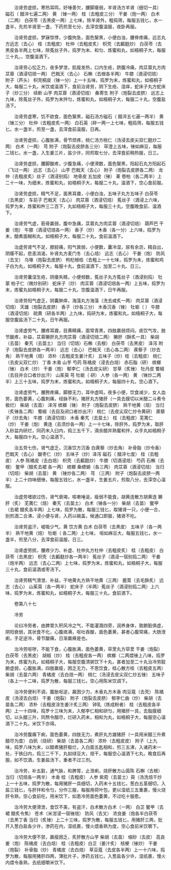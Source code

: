<!-- { "loadSidebar": true } -->
　　治肾劳虚损，寒热耳鸣，好唾善欠，腰脚痿弱，羊肾汤方羊肾（细切一具） 磁石（ 醋淬七遍二两） 黄 （锉一两） 桂（去粗皮三分） 干姜（炮一两） 白术（二两） 白茯苓（去黑皮一两）上七味，除羊肾外，粗捣筛，每服五钱匕，水一盏半，先煎羊肾至一盏，下药煎至七分，去滓空腹温服，夜卧再服。

　　治肾劳虚损，梦寐惊悸，少腹拘急，面色黧黑，小便白浊，腰脊疼痛，远志丸方远志（去心） 桂（去粗皮） 杜仲（去粗皮炙） 枳壳（去瓤麸炒） 白茯苓（去黑皮各半两上七味，除菟丝子外，捣罗为末、和匀、炼蜜和丸，如梧桐子大，每服三十丸，，空腹温酒下。

　　治肾劳心忪乏力，夜多梦泄，肌瘦发热，口内生疮，脐腹冷痛，肉苁蓉丸方肉苁蓉（酒浸切焙一两） 巴戟天（去心） 石槲（去根各半两） 牛膝（酒浸切焙） 附子（芦头） 枳壳桐皮（锉一分）上一十五味，捣罗为末，炼蜜和丸，如梧桐子大，每服二十丸，米饮或温酒下，食前治肾劳，阴下生疮、湿痒，蛇床子丸方蛇床子（炒三分） 续断 山芋 肉苁蓉（酒浸切焙） 桑寄生 附子（炮裂去皮脐） 远志上九味，除菟丝子外，捣罗为末拌匀，炼蜜和丸，如梧桐子大，每服二十丸，空腹盐汤下。

　　治肾劳虚寒，饥不欲食，面色黧黑，磁石汤方磁石（ 醋淬五七遍一两半） 黄 （锉三分） 杜仲（去粗皮炙一两） 白石英（碎一两一上七味，粗捣筛，每服五钱匕，水一盏半，煎至一盏，去滓食前温服，日再。

　　治肾劳虚损，心腹胀满，骨节烦疼，桃仁汤方桃仁（汤浸去皮尖双仁麸炒二两） 白术（一两） 芎 附子（炮裂去皮脐各三分） 荜澄上五味，锉如麻豆，每服二钱匕，水一盏，入生姜三片，盐少许，同煎取七分，去滓食前稍热服，日三。

　　治肾劳虚损，腰脚酸疼，少腹急痛，小便滑数，面色黧黑，阳起石丸方阳起石（飞过一两） 远志（去心） 山芋 巴戟天（去心） 附子（炮裂去皮脐各二两） 龙仲（去粗皮炙）丝子（酒浸别捣） 地骨皮 五加皮（锉） 萆 卷柏（各二两半）上二十一味，为细末，炼蜜和丸，如梧桐子大，每服二十丸，温酒下，空心食前服。

　　治肾劳虚损，精气不足，面黑耳聋，小便白浊，五味子丸方五味子 白茯苓（去黑皮） 车前子 巴戟天（去心） 肉苁蓉（酒浸切焙） 菟丝子（酒浸上六味，捣罗为末，炼蜜和杵三二百下，丸如梧桐子大，每服三十丸，空腹晚食前、温酒下。

　　治肾劳气虚，筋骨羸弱，腹中急痛，苁蓉丸方肉苁蓉（酒浸切焙） 葫芦巴 干姜（炮） 牛膝（酒浸切焙各一两） 香子（炒） 木香（各一分）上六味，捣罗为末，醋煮面糊和丸，如梧桐子大，每服二十丸，食前温酒下。

　　治虚劳肾气不足，膝胫痛，阳气衰弱，小便数，囊冷湿，尿有余沥，精自出，阴痿不起，悲恚消渴，补肾丸方麦门冬（去心焙） 远志（去心） 干姜（炮） 防风（去叉） 乌喙（炮裂去皮脐） 枸杞根桂（去粗上一十七味，捣罗为末，炼蜜和鸡子白为丸，如梧桐子大，每服十丸，食前温酒下，加至二十丸、日三。

　　治肾劳囊湿生疮，阴痿失精，小便频数，菟丝子丸方菟丝子（酒浸别捣） 牡蒙 柏子仁（微炒别研） 蛇床子（炒） 肉苁蓉（酒浸切焙各一两）上五味，捣罗为末，炼蜜丸如梧桐子大，每服二十丸，空腹温酒下，日午再服。

　　治肾劳阳气虚乏，阴囊肿痒，海藻丸方海藻（洗去咸炙一两） 肉苁蓉（酒浸切焙） 天雄（炮裂去皮脐） 香子（炒各三分） 木香沉香（锉） 牡蛎（ ） 牛膝（酒浸切焙） 硫黄（研各半两）上九味，捣研为末，炼蜜和丸，如梧桐子大，每服空腹盐汤下二十丸，日午再服。

　　治肾虚劳气，腰疼耳聋，目黄睛痛，面常青黑，四肢羸弱烦闷，痰饮气攻，肢节酸疼，补益，苁蓉獭肝丸方肉苁蓉（酒浸切焙二两） 獭肝（酥炙一具） 柴胡（去苗） 秦艽（去苗土） 当归（切焙）石槲（去根） 白茯苓（去黑皮） 泽泻 附子（炮裂去皮脐各一两半） 远志（去心） 巴戟天（去心各二两） 蒺藜子（炒去角） 熟干地黄（焙） 浓朴（去粗皮生姜汁炙） 五味子（炒）桂（去粗皮） 桃仁（去皮尖双仁炒） 丁香 木香 山芋 芍药 陈橘皮（浸去白焙） 赤石脂（研） 槟榔（锉） 白术（炒） 干姜（炮） 郁李仁（汤去皮尖研） 甘草（炙锉） 牡丹皮 蜀椒（去目并合口者炒出汗） 山茱萸 芎 牡蛎（ 研） 人参（各一两） 黄 （锉炒二两半）上三十五味，捣罗为末，炼蜜和丸，如梧桐子大，每服四十丸，空心酒下。

　　治肾虚劳气，腰胯疼痛，脚膝无力，耳中虚鸣，夜多小便，饮食减少，女人血劳，面色萎黄，心腹刺痛，经脉不利，猪肝丸方猪肝（一具去膜切以米醋二斗煮令极烂） 柴胡（去苗） 泽泻 槟榔（锉） 附子（炮裂去皮脐） 熟干地黄（焙） 当归（炙锉各二两） 蜀椒（去目及闭口者炒出汗） 桃仁（去皮尖双仁炒令黄研） 蒺藜子（炒去角） 牛膝（酒浸切焙） 木香 秦艽（去苗土） 桂（去粗皮）芜荑仁（炒） 干姜（炮） 黄连（去须炒各一两）上一十七味，除肝外，捣罗为末，取肝入砂盆内研烂，同药末入臼内，捣三五千下，滴余醋并熟蜜和拌，众手丸如梧桐子大，每服四十丸，空心温酒下。

　　治五劳七伤，肾气虚乏，沉香饮方沉香 白蒺藜（炒去角） 补骨脂（炒令香） 巴戟天（去心） 酸枣仁（炒） 五味子（炒）泽泻 磁石（ 醋淬七度） 桂（去粗皮） 人参 陈橘皮（去白焙） 枳壳（去瓤麸炒） 牛膝（切酒浸焙） 芍药 石槲（去根） 鳖甲（醋炙去裙 各一两） 槟榔 桑螵蛸（各三两） 肉苁蓉（酒浸切焙） 当归（切焙） 柴胡（去苗） 黄 （锉炒各二两） 芎 （三两） 附子（炮裂去皮脐一两半）上二十四味细锉，每服五钱匕，水一盏半，生姜五片，煎取八分，去滓空心温服。

　　治虚劳嗜欲过伤，肾气衰竭，咳嗽唾涎，瘦弱不能食，胡黄连散方胡黄连 獭肝（炙） 芜荑仁（焙） 秦艽（去苗土） 白术（锉各一分） 柴胡（去苗） 鳖甲（去裙 醋炙各半两）上七味，捣罗为散，每服三钱匕，取猪肾一只，小便一合，别煎酒二合沸，浸小便与肾，入药以碗盖，候通口即服，猪肾不吃。

　　治肾劳盗汗，嘘吸少气，黄 饮方黄 白术 白茯苓（去黑皮） 五味子（各一两半） 熟干地黄（焙） 牡蛎（ 各二两）上七味， 咀如麻豆大，每服五钱匕，水一盏半，煎至八分，去滓食前温服，日三。

　　治肾虚劳损，腰疼少力、补虚、杜仲丸方杜仲（去粗皮炙） 桂（去粗皮） 白茯苓（去黑皮） 枳壳（去瓤麸炒各一两半） 菟丝子（酒浸一宿别捣二两） 干姜（炮半两） 远志（去心二两）上七味，捣罗为末，炼蜜和丸，如梧桐子大，每服三十丸，食前温酒或枣汤下。

　　治肾劳精气滑泄、补益，干地黄丸方熟干地黄（三两） 鹿茸（去毛酥炙） 远志（去心） 山茱萸（各一两半） 蛇床子（半两）菟丝子（酒浸别捣二两）上六味，捣罗为末，炼蜜和丸，如梧桐子大，每服三十丸，食前酒下。

　　卷第八十七

　　冷劳

　　论曰冷劳者，由脾胃久积风冷之气，不能灌溉四旁，润养身体，致腑脏俱虚，阴阳衰弱，其状食不化，心腹痞满，呕吐吞酸，面色萎黄，甚者心腹常痛，大肠泄痢，手足逆冷，骨节酸痛，日渐羸瘠是也。

　　治冷劳呕哕，不能下食，心腹胀满，面色萎黄，荜茇丸方荜茇 干姜（炮裂） 白茯苓（去黑皮） 胡椒（炒） 桂（去粗皮各一两） 槟榔（二两煨锉上八味，捣罗为末，炼蜜为丸，如梧桐子大，每服空腹清粥饮下十丸，甚者加至二十丸治冷劳脏腑虚弱，心腹胀满，四肢羸瘦，困乏无力，不思饮食，桂心散方桂（去粗皮五两） 柴胡（去苗六两） 青橘皮（去白焙一两） 桃仁（汤浸去皮尖双仁炒五锉） 五味子（各上一十二味，捣罗为散，每服三钱匕，空心用陈米饮调下。

　　治冷劳便利不调，腹胀呕逆，羸困少力，木香丸方木香 肉豆蔻（去壳） 陈橘皮（汤浸去白焙） 干姜（炮裂） 附子（炮裂去皮脐） 郁李仁曲（炒） 柴胡（去苗各二两） 浓朴（去粗皮涂生姜汁炙三两） 钟乳（炼成粉者） 桂（去粗皮各半两）上一十四味，捣罗十三味为末，入郁李仁相和研匀，用猪肝一具，去脂膜细切，以头醋三升，同熬令醋尽，烂研入药末，相和为丸，如梧桐子大，每服空心温酒下二十丸，米饮下亦得。

　　治冷劳腹痛下痢，面色萎黄，四肢无力，煮肝丸方雄猪肝（一具用米醋三升煮醋尽为度） 白矾（烧研） 柴胡（去苗各二两） 浓朴（去粗皮皮） 附子（上九味，捣罗八味为末，以醋煮猪肝极烂，入白面五匙相和，煎三五沸，入诸药末一处，于铁臼内，捣三二千下，丸如绿豆大，焙干，每服空心温酒下七丸，晚食后再服，如不饮酒，生姜盐汤下，重者不过三剂。

　　治冷劳，补五脏，通气脉，和脾胃，止泄痢，烧肝散方山茵陈 石槲（去根） 当归（切焙各一两半） 木香 桂（去粗皮） 人参 紫菀（去苗土）萸（汤洗焙干炒上一十五味，捣罗为散，每用猪肝一具细切，入药末十五钱匕，葱白五茎细切，入盐三钱匕，与肝拌和令匀，分作三服，每服用荷叶包，更以湿纸三五重裹，慢火烧肝令熟，空心食前吃，用米饮下，如患冷劳面色萎黄，不过吃十服愈。

　　治冷劳大便滑泄，食饮不美，有盗汗，白术散方白术（一两） 白芷 鳖甲（去裙 醋炙令焦） 苍术（米泔浸一宿锉焙） 防风（去叉） 浓良姜（炮各半白茯苓（去黑丁香 当归（炙锉）上二十三味，捣罗为散，每服五钱匕，用猪肝三两，批开入葱白盐各少许，渗药在内，湿纸裹，慢火煨香熟为度，空心食前米饮嚼下。

　　治冷劳大便不禁，羸瘦困乏，炙肝散方山芋 柴胡（去苗） 缩砂（去皮） 高良姜（炮） 陈橘皮（去白焙） 桂（去粗皮）白芷（姜汁炙） 桔梗（锉炒） 干姜（炮裂） 补骨脂（炒） 青橘皮（去白焙） 草豆蔻（去皮各半两）上一十六味，捣罗为散，每服用猪肝四两，薄批片子，渗药五钱匕，入葱盐各少许，湿纸裹，慢火内煨令香熟，去纸细嚼米饮下。

